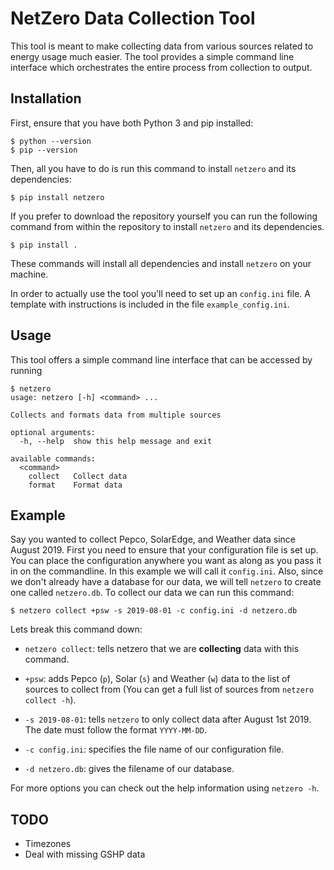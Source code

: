 # NetZero Data Collection Tool

This tool is meant to make collecting data from various sources related to 
energy usage much easier. The tool provides a simple command line interface
which orchestrates the entire process from collection to output.

## Installation

First, ensure that you have both Python 3 and pip installed:

```console
$ python --version
$ pip --version
```

Then, all you have to do is run this command to install `netzero` and its dependencies:

```console
$ pip install netzero
```

If you prefer to download the repository yourself you can run the following command
from within the repository to install `netzero` and its dependencies.

```console
$ pip install .
```

These commands will install all dependencies and install `netzero` on your
machine.

In order to actually use the tool you'll need to set up an `config.ini` file.
A template with instructions is included in the file `example_config.ini`.

## Usage

This tool offers a simple command line interface that can be accessed by running

```console
$ netzero
usage: netzero [-h] <command> ...

Collects and formats data from multiple sources

optional arguments:
  -h, --help  show this help message and exit

available commands:
  <command>
    collect   Collect data
    format    Format data

```

## Example

Say you wanted to collect Pepco, SolarEdge, and Weather data since August 2019.
First you need to ensure that your configuration file is set up. You can place
the configuration anywhere you want as along as you pass it in on the commandline.
In this example we will call it `config.ini`. Also, since we don't already have 
a database for our data, we will tell `netzero` to create one called `netzero.db`. 
To collect our data we can run this command:

```console
$ netzero collect +psw -s 2019-08-01 -c config.ini -d netzero.db
```

Lets break this command down:

* `netzero collect`: tells netzero that we are **collecting** data with this command.

* `+psw`: adds Pepco (`p`), Solar (`s`) and Weather (`w`) data to the list of
sources to collect from (You can get a full list of sources from `netzero collect -h`).

* `-s 2019-08-01`: tells `netzero` to only collect data after August 1st 2019.
The date must follow the format `YYYY-MM-DD`.

* `-c config.ini`: specifies the file name of our configuration file.

* `-d netzero.db`: gives the filename of our database.

For more options you can check out the help information using `netzero -h`.

## TODO

* Timezones
* Deal with missing GSHP data
